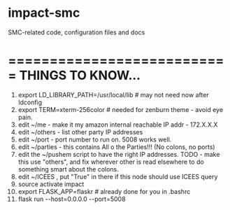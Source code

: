 # impact-smc
SMC-related code, configuration files and docs


===========================
THINGS TO KNOW...
===========================

1) export LD_LIBRARY_PATH=/usr/local/lib   # may not need now after ldconfig
2) export TERM=xterm-256color   # needed for zenburn theme - avoid eye pain.
3) edit ~/me - make it my amazon internal reachable IP addr - 172.X.X.X
4) edit ~/others - list other party IP addresses
5) edit ~/port - port number to run on. 5008 works well.
5) edit ~/parties - this contains All o the Parties!!!  (No colons, no ports)
6) edit the ~/pushem script to have the right IP addresses. TODO - make this
   use "others", and fix wherever other is read elsewhere to do something smart
   about the colons.
7) edit ~/ICEES , put "True" in there if this node should use ICEES query
8) source activate impact
9) export FLASK_APP=flaskr     # already done for you in .bashrc
10) flask run --host=0.0.0.0 --port=5008


